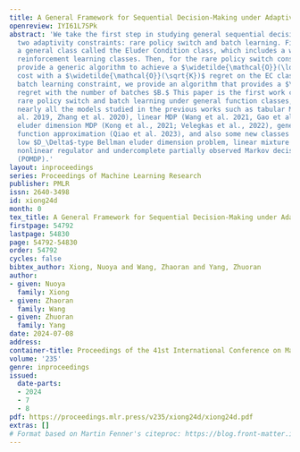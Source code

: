 ```yaml
---
title: A General Framework for Sequential Decision-Making under Adaptivity Constraints
openreview: IYI61L7SPk
abstract: 'We take the first step in studying general sequential decision-making under
  two adaptivity constraints: rare policy switch and batch learning. First, we provide
  a general class called the Eluder Condition class, which includes a wide range of
  reinforcement learning classes. Then, for the rare policy switch constraint, we
  provide a generic algorithm to achieve a $\widetilde{\mathcal{O}}(\log K) $ switching
  cost with a $\widetilde{\mathcal{O}}(\sqrt{K})$ regret on the EC class. For the
  batch learning constraint, we provide an algorithm that provides a $\widetilde{\mathcal{O}}(\sqrt{K}+K/B)$
  regret with the number of batches $B.$ This paper is the first work considering
  rare policy switch and batch learning under general function classes, which covers
  nearly all the models studied in the previous works such as tabular MDP (Bai et
  al. 2019, Zhang et al. 2020), linear MDP (Wang et al. 2021, Gao et al. 2021), low
  eluder dimension MDP (Kong et al., 2021; Velegkas et al., 2022), generalized linear
  function approximation (Qiao et al. 2023), and also some new classes such as the
  low $D_\Delta$-type Bellman eluder dimension problem, linear mixture MDP, kernelized
  nonlinear regulator and undercomplete partially observed Markov decision process
  (POMDP).'
layout: inproceedings
series: Proceedings of Machine Learning Research
publisher: PMLR
issn: 2640-3498
id: xiong24d
month: 0
tex_title: A General Framework for Sequential Decision-Making under Adaptivity Constraints
firstpage: 54792
lastpage: 54830
page: 54792-54830
order: 54792
cycles: false
bibtex_author: Xiong, Nuoya and Wang, Zhaoran and Yang, Zhuoran
author:
- given: Nuoya
  family: Xiong
- given: Zhaoran
  family: Wang
- given: Zhuoran
  family: Yang
date: 2024-07-08
address:
container-title: Proceedings of the 41st International Conference on Machine Learning
volume: '235'
genre: inproceedings
issued:
  date-parts:
  - 2024
  - 7
  - 8
pdf: https://proceedings.mlr.press/v235/xiong24d/xiong24d.pdf
extras: []
# Format based on Martin Fenner's citeproc: https://blog.front-matter.io/posts/citeproc-yaml-for-bibliographies/
---
```

